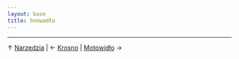 ```yaml
---
layout: base
title: Snowadło
---
```




---

↑ [Narzędzia](/narzedzia/) | ← [Krosno](/narzedzia/krosno/) | [Motowidło](/narzedzia/motowidlo/) →